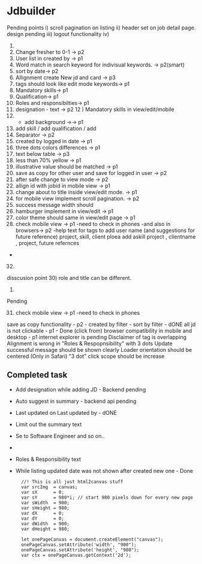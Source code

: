 # Jdbuilder

Pending points
i) scroll pagination on listing
ii) header set on job detail page. design pending
iii) logout functionality
iv) 


1) 
2) Change fresher to 0-1 -> p2
3) User list in created by -> p1
4) Word match in search keyword for indivisual keywords. -> p2(smart)
5) sort by date-> p2
6) Allignment create New jd and card -> p3
7) tags should look like edit mode keywords-> p1
8) Mandatory skills-> p1
9) Qualification-> p1
10) Roles and responsibilties-> p1
11) designation - text -> p2
12 ) Mandatory skills in view/edit/mobile 
13) + add background ->-> p1
14) add skill / add qualification / add 
15) Separator -> p2
16) created by logged in date -> p1
17) three dots colors differences -> p1
18) <illustrative> text below table -> p3
19) less than 70% yellow -> p1
20) illustrative value should be matched -> p1
21) save as copy for other user and save for logged in user -> p2
22) after safe change to view mode -> p2
24) allign id with jobid in mobile view -> p1
25) change about to title inside view/edit mode. -> p1
26) for mobile view implement scroll pagination. -> p2
27) success message width should 
28) hamburger implement in view/edit -> p1
29) color theme should same in view/edit page -> p1
31) check mobile view -> p1
-need to check in phones
-and also in browsers-> p2
-help text for tags to add user name (and suggestions for future reference)  project, skill, client
ploea add askill project , clientname , project, future refernces
-




32) 
disscusion point
30) role and title can be different.



1) 
Pending


31) check mobile view -> p1
-need to check in phones

save as copy functionality - p2 - 
created by filter - 
sort by filter - dONE
all jd is not clickable - p1 - Done (click from)
browser compatibility in mobile and desktop - p1 internet explorer is pending
Disclaimer of tag is overlapping
Alignment is wrong in "Roles & Respopnsibility" with 3 dots
Update successful message should be shown clearly
Loader orientation should be centered
(Only in Safari) "3 dot" click scope should be increase

Completed task
--------------------------
- Add designation while adding JD - Backend pending
- Auto suggest in summary - backend api pending
- Last updated on Last updated by - dONE
- Limit out the summary text
- Se to Software Engineer and so on..
- 
- Roles & Responsibility text
- While listing updated date was not shown after created new one - Done



        //! This is all just html2canvas stuff
        var srcImg  = canvas;
        var sX      = 0;
        var sY      = 980*i; // start 980 pixels down for every new page
        var sWidth  = 900;
        var sHeight = 980;
        var dX      = 0;
        var dY      = 0;
        var dWidth  = 900;
        var dHeight = 980;

        let onePageCanvas = document.createElement("canvas");
        onePageCanvas.setAttribute('width', "900");
        onePageCanvas.setAttribute('height', "980");
        var ctx = onePageCanvas.getContext('2d');
